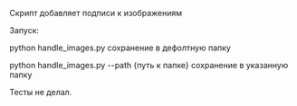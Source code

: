 Скрипт добавляет подписи к изображениям

Запуск:

python handle_images.py     сохранение в дефолтную папку

python handle_images.py --path {путь к папке}  сохранение в указанную папку


Тесты не делал.
